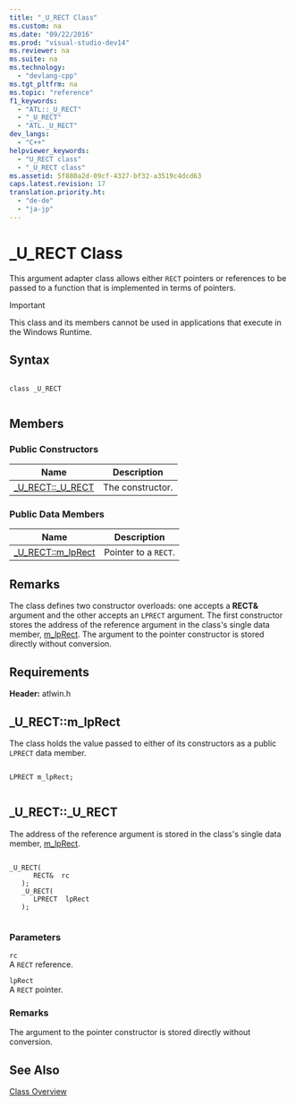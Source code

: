 ```yaml
---
title: "_U_RECT Class"
ms.custom: na
ms.date: "09/22/2016"
ms.prod: "visual-studio-dev14"
ms.reviewer: na
ms.suite: na
ms.technology: 
  - "devlang-cpp"
ms.tgt_pltfrm: na
ms.topic: "reference"
f1_keywords: 
  - "ATL::_U_RECT"
  - "_U_RECT"
  - "ATL._U_RECT"
dev_langs: 
  - "C++"
helpviewer_keywords: 
  - "U_RECT class"
  - "_U_RECT class"
ms.assetid: 5f880a2d-09cf-4327-bf32-a3519c4dcd63
caps.latest.revision: 17
translation.priority.ht: 
  - "de-de"
  - "ja-jp"
---
```

# _U_RECT Class
This argument adapter class allows either `RECT` pointers or references to be passed to a function that is implemented in terms of pointers.  
  
> [!IMPORTANT]
>  This class and its members cannot be used in applications that execute in the Windows Runtime.  
  
## Syntax  
  
```  
  
class _U_RECT  
  
```  
  
## Members  
  
### Public Constructors  
  
|Name|Description|  
|----------|-----------------|  
|[_U_RECT::_U_RECT](../vs140/_u_rect--_u_rect.md)|The constructor.|  
  
### Public Data Members  
  
|Name|Description|  
|----------|-----------------|  
|[_U_RECT::m_lpRect](../vs140/_u_rect--m_lprect.md)|Pointer to a `RECT`.|  
  
## Remarks  
 The class defines two constructor overloads: one accepts a **RECT&** argument and the other accepts an `LPRECT` argument. The first constructor stores the address of the reference argument in the class's single data member, [m_lpRect](../vs140/_u_rect--m_lprect.md). The argument to the pointer constructor is stored directly without conversion.  
  
## Requirements  
 **Header:** atlwin.h  
  
##  <a name="_u_rect__m_lprect"></a>  _U_RECT::m_lpRect  
 The class holds the value passed to either of its constructors as a public `LPRECT` data member.  
  
```  
  
LPRECT m_lpRect;  
  
```  
  
##  <a name="_u_rect___u_rect"></a>  _U_RECT::_U_RECT  
 The address of the reference argument is stored in the class's single data member, [m_lpRect](../vs140/_u_rect--m_lprect.md).  
  
```  
  
_U_RECT(  
      RECT&  rc  
   );  
   _U_RECT(  
      LPRECT  lpRect  
   );  
  
```  
  
### Parameters  
 `rc`  
 A `RECT` reference.  
  
 `lpRect`  
 A `RECT` pointer.  
  
### Remarks  
 The argument to the pointer constructor is stored directly without conversion.  
  
## See Also  
 [Class Overview](../vs140/atl-class-overview.md)